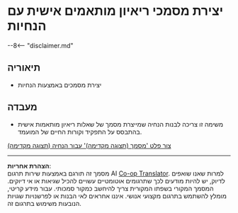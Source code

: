 <!--
CO_OP_TRANSLATOR_METADATA:
{
  "original_hash": "baabc695cc38bcfe66668df8efe2b8c2",
  "translation_date": "2025-10-17T01:55:38+00:00",
  "source_file": "docs/operative-preview/10-generate-documents/README.md",
  "language_code": "he"
}
-->
# יצירת מסמכי ריאיון מותאמים אישית עם הנחיות

--8<-- "disclaimer.md"

## תיאוריה

- יצירת מסמכים באמצעות הנחיות

## מעבדה

- משימה זו צריכה לבנות הנחיה שמייצרת מסמך של שאלות ריאיון מותאמות אישית בהתבסס על התפקיד וקורות החיים של המועמד.

[צור פלט 'מסמך (תצוגה מקדימה)' עבור הנחיה (תצוגה מקדימה)](https://learn.microsoft.com/ai-builder/generate-document-output-prompt)

---

**הצהרת אחריות**:  
מסמך זה תורגם באמצעות שירות תרגום AI [Co-op Translator](https://github.com/Azure/co-op-translator). למרות שאנו שואפים לדיוק, יש להיות מודעים לכך שתרגומים אוטומטיים עשויים להכיל שגיאות או אי דיוקים. המסמך המקורי בשפתו המקורית צריך להיחשב כמקור סמכותי. עבור מידע קריטי, מומלץ להשתמש בתרגום מקצועי אנושי. איננו אחראים לאי הבנות או לפרשנויות שגויות הנובעות משימוש בתרגום זה.